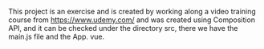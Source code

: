 This project is an exercise and is created by working along a video training course from https://www.udemy.com/ and was created using Composition API, and it can be checked under the directory src, there we have the main.js file and the App. vue.
